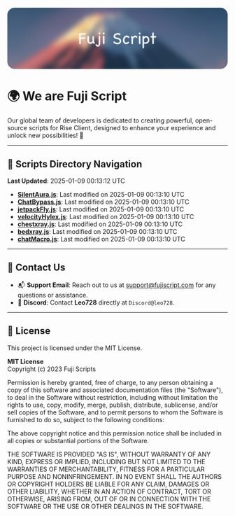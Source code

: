 ![Banner](.github/b.webp)

# 🌍 **We are Fuji Script**

Our global team of developers is dedicated to creating powerful, open-source scripts for Rise Client, designed to enhance your experience and unlock new possibilities! 🌟

---
<!-- SCRIPTS_NAVIGATION_START -->
## 📂 **Scripts Directory Navigation**

**Last Updated**: 2025-01-09 00:13:12 UTC

- **[SilentAura.js](scripts/SilentAura.js)**: Last modified on 2025-01-09 00:13:10 UTC
- **[ChatBypass.js](scripts/ChatBypass.js)**: Last modified on 2025-01-09 00:13:10 UTC
- **[jetpackFly.js](scripts/jetpackFly.js)**: Last modified on 2025-01-09 00:13:10 UTC
- **[velocityHylex.js](scripts/velocityHylex.js)**: Last modified on 2025-01-09 00:13:10 UTC
- **[chestxray.js](scripts/chestxray.js)**: Last modified on 2025-01-09 00:13:10 UTC
- **[bedxray.js](scripts/bedxray.js)**: Last modified on 2025-01-09 00:13:10 UTC
- **[chatMacro.js](scripts/chatMacro.js)**: Last modified on 2025-01-09 00:13:10 UTC

<!-- SCRIPTS_NAVIGATION_END -->

---

## 💬 **Contact Us**  
- 📬 **Support Email**: Reach out to us at [support@fujiscript.com](mailto:support@fujiscript.com) for any questions or assistance.  
- 💬 **Discord**: Contact **Leo728** directly at `Discord@leo728`.

---

## 📜 **License**

This project is licensed under the MIT License.  

**MIT License**  
Copyright (c) 2023 Fuji Scripts  

Permission is hereby granted, free of charge, to any person obtaining a copy of this software and associated documentation files (the "Software"), to deal in the Software without restriction, including without limitation the rights to use, copy, modify, merge, publish, distribute, sublicense, and/or sell copies of the Software, and to permit persons to whom the Software is furnished to do so, subject to the following conditions:  

The above copyright notice and this permission notice shall be included in all copies or substantial portions of the Software.  

THE SOFTWARE IS PROVIDED "AS IS", WITHOUT WARRANTY OF ANY KIND, EXPRESS OR IMPLIED, INCLUDING BUT NOT LIMITED TO THE WARRANTIES OF MERCHANTABILITY, FITNESS FOR A PARTICULAR PURPOSE AND NONINFRINGEMENT. IN NO EVENT SHALL THE AUTHORS OR COPYRIGHT HOLDERS BE LIABLE FOR ANY CLAIM, DAMAGES OR OTHER LIABILITY, WHETHER IN AN ACTION OF CONTRACT, TORT OR OTHERWISE, ARISING FROM, OUT OF OR IN CONNECTION WITH THE SOFTWARE OR THE USE OR OTHER DEALINGS IN THE SOFTWARE.  
